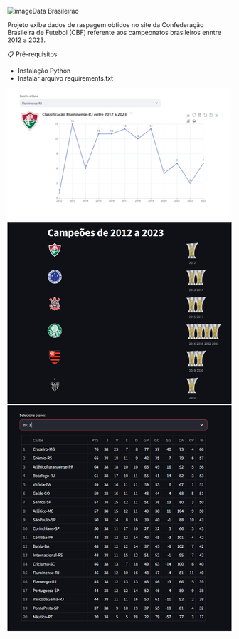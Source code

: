 ![image](https://github.com/douglasribeiros/data_brasileirao/assets/138536638/01b30b75-97b7-49b3-92c9-3ebe44821c8d)Data Brasileirão

Projeto exibe dados de raspagem obtidos no site da Confederação Brasileira de Futebol (CBF)
referente aos campeonatos brasileiros enntre 2012 a 2023.


📋 Pré-requisitos

- Instalação Python
- Instalar arquivo requirements.txt

<img src="classificacao.png">
<img src="campeoes.png">
<img src="TABELAS.png">

  
